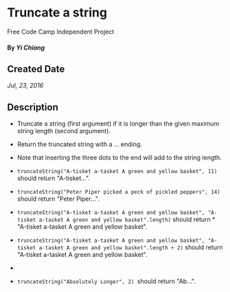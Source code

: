 # Truncate a string
Free Code Camp Independent Project

#### By _**Yi Chiang**_

## Created Date

_Jul, 23, 2016_

## Description
* Truncate a string (first argument) if it is longer than the given maximum string length (second argument). 

* Return the truncated string with a ... ending.

* Note that inserting the three dots to the end will add to the string length.


*  ```truncateString("A-tisket a-tasket A green and yellow basket", 11) ``` should return "A-tisket...".
* ```truncateString("Peter Piper picked a peck of pickled peppers", 14) ```should return "Peter Piper...".
* ```truncateString("A-tisket a-tasket A green and yellow basket", "A-tisket a-tasket A green and yellow basket".length)``` should return * "A-tisket a-tasket A green and yellow basket".
* ```truncateString("A-tisket a-tasket A green and yellow basket", "A-tisket a-tasket A green and yellow basket".length + 2)``` should return "A-tisket a-tasket A green and yellow basket".
* ```truncateString("A-", 1) should return "A...".
* ```truncateString("Absolutely Longer", 2) ```should return "Ab...".
